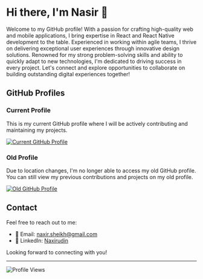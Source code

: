 # Hi there, I'm Nasir 👋

Welcome to my GitHub profile! With a passion for crafting high-quality web and mobile applications, I bring expertise in React and React Native development to the table. Experienced in working within agile teams, I thrive on delivering exceptional user experiences through innovative design solutions. Renowned for my strong problem-solving skills and ability to quickly adapt to new technologies, I'm dedicated to driving success in every project. Let's connect and explore opportunities to collaborate on building outstanding digital experiences together!

## GitHub Profiles

### Current Profile

This is my current GitHub profile where I will be actively contributing and maintaining my projects.

[![Current GitHub Profile](https://img.shields.io/badge/GitHub-naxirudin-blue?style=flat-square&logo=github)](https://github.com/naxirudin)

### Old Profile

Due to location changes, I'm no longer able to access my old GitHub profile. You can still view my previous contributions and projects on my old profile.

[![Old GitHub Profile](https://img.shields.io/badge/GitHub-naxir-lightgrey?style=flat-square&logo=github)](https://github.com/naxir)

## Contact

Feel free to reach out to me:

- 📧 Email: naxir.sheikh@gmail.com
- 💼 LinkedIn: [Naxirudin](https://www.linkedin.com/in/naxirudin)

Looking forward to connecting with you!

---

![Profile Views](https://komarev.com/ghpvc/?username=naxirudin&color=blue)
